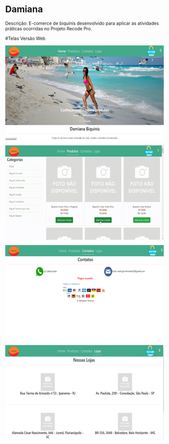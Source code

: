 # Damiana
Descrição: E-comerce de biquínis desenvolvido para aplicar as atividades práticas ocorridas no Projeto Recode Pro.

#Telas Versão Web 

<p align="center">
  <img width="550" height="300" src="Damiana_REACT/src/assets/to_readme/tela_home.png">
</p>
<p align="center">
  <img width="550" height="300" src="Damiana_REACT/src/assets/to_readme/tela_produtos.gif">
</p>
<p align="center">
  <img width="550" height="300" src="Damiana_REACT/src/assets/to_readme/tela_contato.png">
</p>
<p align="center">
  <img width="550" height="300" src="Damiana_REACT/src/assets/to_readme/tela_lojas.png">
</p>
